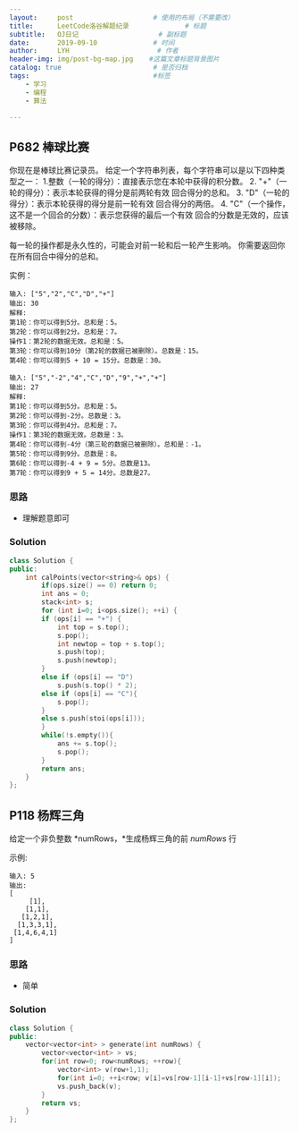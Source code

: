 ```yaml
---
layout:     post                    # 使用的布局（不需要改）
title:      LeetCode洛谷解题纪录	           	# 标题 
subtitle:   OJ日记					# 副标题
date:       2019-09-10              # 时间
author:     LYH                      # 作者
header-img: img/post-bg-map.jpg    #这篇文章标题背景图片
catalog: true                       # 是否归档
tags:                               #标签
    - 学习
    - 编程
    - 算法

---
```


## P682 棒球比赛

你现在是棒球比赛记录员。
给定一个字符串列表，每个字符串可以是以下四种类型之一：
1.整数（一轮的得分）：直接表示您在本轮中获得的积分数。
2. "+"（一轮的得分）：表示本轮获得的得分是前两轮有效 回合得分的总和。
3. "D"（一轮的得分）：表示本轮获得的得分是前一轮有效 回合得分的两倍。
4. "C"（一个操作，这不是一个回合的分数）：表示您获得的最后一个有效 回合的分数是无效的，应该被移除。

每一轮的操作都是永久性的，可能会对前一轮和后一轮产生影响。
你需要返回你在所有回合中得分的总和。


实例：

```
输入: ["5","2","C","D","+"]
输出: 30
解释: 
第1轮：你可以得到5分。总和是：5。
第2轮：你可以得到2分。总和是：7。
操作1：第2轮的数据无效。总和是：5。
第3轮：你可以得到10分（第2轮的数据已被删除）。总数是：15。
第4轮：你可以得到5 + 10 = 15分。总数是：30。

输入: ["5","-2","4","C","D","9","+","+"]
输出: 27
解释: 
第1轮：你可以得到5分。总和是：5。
第2轮：你可以得到-2分。总数是：3。
第3轮：你可以得到4分。总和是：7。
操作1：第3轮的数据无效。总数是：3。
第4轮：你可以得到-4分（第三轮的数据已被删除）。总和是：-1。
第5轮：你可以得到9分。总数是：8。
第6轮：你可以得到-4 + 9 = 5分。总数是13。
第7轮：你可以得到9 + 5 = 14分。总数是27。
```

### 思路

* 理解题意即可

### Solution

```c++
class Solution {
public:
    int calPoints(vector<string>& ops) {
        if(ops.size() == 0) return 0;
        int ans = 0;
        stack<int> s;
        for (int i=0; i<ops.size(); ++i) {
        if (ops[i] == "+") {
            int top = s.top();
            s.pop();
            int newtop = top + s.top();
            s.push(top);
            s.push(newtop);
        }
        else if (ops[i] == "D")
            s.push(s.top() * 2);
        else if (ops[i] == "C"){
            s.pop();
        }
        else s.push(stoi(ops[i]));
        }
        while(!s.empty()){
            ans += s.top();
            s.pop();
        }
        return ans;
    }
};
```

## P118 杨辉三角

给定一个非负整数 *numRows，*生成杨辉三角的前 *numRows* 行

示例:

```
输入: 5
输出:
[
     [1],
    [1,1],
   [1,2,1],
  [1,3,3,1],
 [1,4,6,4,1]
]
```

### 思路

* 简单

### Solution

```c++
class Solution {
public:
    vector<vector<int> > generate(int numRows) {
        vector<vector<int> > vs;
        for(int row=0; row<numRows; ++row){
            vector<int> v(row+1,1);
            for(int i=0; ++i<row; v[i]=vs[row-1][i-1]+vs[row-1][i]);
            vs.push_back(v);
        }
        return vs;
    }
};
```

